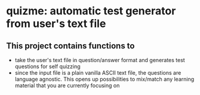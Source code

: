 # quizme: automatic test generator from user's text file

## This project contains functions to 
- take the user's text file in question/answer format and generates test questions for self quizzing
- since the input file is a plain vanilla ASCII text file, the questions are language agnostic. This opens up possibilities to mix/match any learning material that you are currently focusing on
